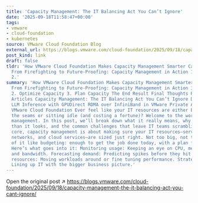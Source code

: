 ```yaml
---
title: 'Capacity Management: The IT Balancing Act You Can’t Ignore'
date: '2025-09-18T11:58:47+00:00'
tags:
- vmware
- cloud-foundation
- kubernetes
source: VMware Cloud Foundation Blog
external_url: https://blogs.vmware.com/cloud-foundation/2025/09/18/capacity-management-the-it-balancing-act-you-cant-ignore/
post_kind: link
draft: false
tldr: 'How VMware Cloud Foundation Makes Capacity Management Smarter Capacity Engine
  From Firefighting to Future-Proofing: Capacity Management in Action 1. Assess Capacity
  2.'
summary: 'How VMware Cloud Foundation Makes Capacity Management Smarter Capacity Engine
  From Firefighting to Future-Proofing: Capacity Management in Action 1. Assess Capacity
  2. Optimize Capacity 3. Plan Capacity The End Result Final Thoughts Related Related
  Articles Capacity Management: The IT Balancing Act You Can’t Ignore Deploy Distributed
  LLM Inference with GPUDirect RDMA over InfiniBand in VMware Private AI FinOps in
  VMware Cloud Foundation Ever feel like your IT resources are either bursting at
  the seams or sitting idle (and costing a fortune)? Welcome to the world of capacity
  management. In this post, we’ll break down what it really means, why it’s harder
  than it looks, and the common challenges that leave IT teams scrambling. At its
  core, capacity management is about making sure your IT resources—servers, storage,
  networks, and cloud services—are sized just right. Not too big, not too small. Think
  of it like budgeting: enough to get the job done today, with a plan for tomorrow.
  Here’s what goes into it: Monitoring usage: Keeping an eye on CPU, memory, storage,
  and bandwidth. Forecasting demand: Predicting spikes before they hit you. Optimizing
  resources: Moving workloads around or fine tuning performance. Strategic planning:
  Lining up IT with the bigger business picture.'
---
```

Open the original post ↗ https://blogs.vmware.com/cloud-foundation/2025/09/18/capacity-management-the-it-balancing-act-you-cant-ignore/
